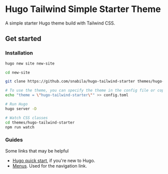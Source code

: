 # Hugo Tailwind Simple Starter Theme

A simple starter Hugo theme build with Tailwind CSS.

## Get started

### Installation

```sh
hugo new site new-site

cd new-site

git clone https://github.com/snabila/hugo-tailwind-starter themes/hugo-tailwind-starter

# To use the theme, you can specify the theme in the config file or copy the layouts folder into you project's
echo "theme = \"hugo-tailwind-starter\"" >> config.toml

# Run Hugo
hugo server -D

# Watch CSS classes
cd themes/hugo-tailwind-starter
npm run watch
```

### Guides

Some links that may be helpful

- [Hugo quick start](https://gohugo.io/getting-started/quick-start/), if you're new to Hugo.
- [Menus](https://gohugo.io/content-management/menus/). Used for the navigation link.
